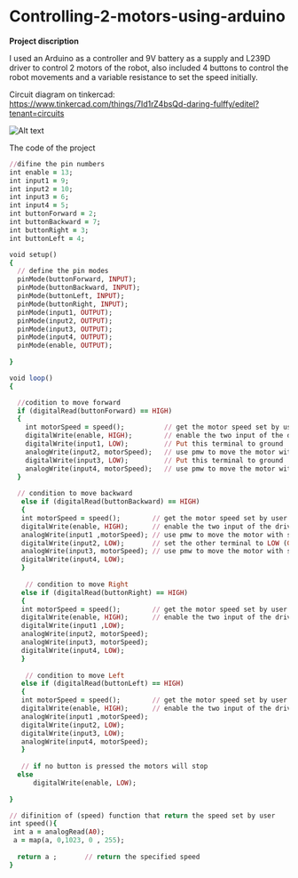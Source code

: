 # Controlling-2-motors-using-arduino

**Project discription**

I used an Arduino as a controller and 9V battery as a supply and L239D driver to control 2 motors of the robot, also included 4 buttons to control the robot movements and a variable resistance to set the speed initially.

Circuit diagram on tinkercad: https://www.tinkercad.com/things/7Id1rZ4bsQd-daring-fulffy/editel?tenant=circuits

![Alt text](relative/path/to/img.jpg?raw=true "control 2 motors using arduino")

The code of the project 

```ruby
//difine the pin numbers
int enable = 13;
int input1 = 9;
int input2 = 10;
int input3 = 6;
int input4 = 5;
int buttonForward = 2;
int buttonBackward = 7;
int buttonRight = 3;
int buttonLeft = 4;

void setup()
{
  // define the pin modes
  pinMode(buttonForward, INPUT);
  pinMode(buttonBackward, INPUT);
  pinMode(buttonLeft, INPUT);
  pinMode(buttonRight, INPUT);
  pinMode(input1, OUTPUT);
  pinMode(input2, OUTPUT);
  pinMode(input3, OUTPUT);
  pinMode(input4, OUTPUT);
  pinMode(enable, OUTPUT);
  
}

void loop()
{

  //codition to move forward
  if (digitalRead(buttonForward) == HIGH)
  {
    int motorSpeed = speed();          // get the motor speed set by user
    digitalWrite(enable, HIGH);        // enable the two input of the driver
    digitalWrite(input1, LOW);         // Put this terminal to ground
    analogWrite(input2, motorSpeed);   // use pmw to move the motor with spicific speed
    digitalWrite(input3, LOW);         // Put this terminal to ground
    analogWrite(input4, motorSpeed);   // use pmw to move the motor with spicific speed
  }
  
  // condition to move backward
   else if (digitalRead(buttonBackward) == HIGH)
   {
   int motorSpeed = speed();        // get the motor speed set by user
   digitalWrite(enable, HIGH);      // enable the two input of the driver
   analogWrite(input1 ,motorSpeed); // use pmw to move the motor with spicific speed
   digitalWrite(input2, LOW);       // set the other terminal to LOW (Ground)
   analogWrite(input3, motorSpeed); // use pmw to move the motor with spicific speed
   digitalWrite(input4, LOW); 
   }
     
    // condition to move Right
   else if (digitalRead(buttonRight) == HIGH)
   {
   int motorSpeed = speed();        // get the motor speed set by user
   digitalWrite(enable, HIGH);      // enable the two input of the driver
   digitalWrite(input1 ,LOW);        
   analogWrite(input2, motorSpeed);
   analogWrite(input3, motorSpeed);
   digitalWrite(input4, LOW); 
   }
  
    // condition to move Left
   else if (digitalRead(buttonLeft) == HIGH)
   {
   int motorSpeed = speed();        // get the motor speed set by user
   digitalWrite(enable, HIGH);      // enable the two input of the driver
   analogWrite(input1 ,motorSpeed); 
   digitalWrite(input2, LOW);      
   digitalWrite(input3, LOW);
   analogWrite(input4, motorSpeed);
   } 
     
   // if no button is pressed the motors will stop
  else
      digitalWrite(enable, LOW);
  
}

// difinition of (speed) function that return the speed set by user
int speed(){
 int a = analogRead(A0);
 a = map(a, 0,1023, 0 , 255);
 
  return a ;       // return the specified speed 
}

```

